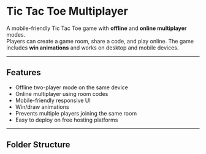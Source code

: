 # Tic Tac Toe Multiplayer

A mobile-friendly Tic Tac Toe game with **offline** and **online multiplayer** modes.  
Players can create a game room, share a code, and play online. The game includes **win animations** and works on desktop and mobile devices.

---

## Features

- Offline two-player mode on the same device
- Online multiplayer using room codes
- Mobile-friendly responsive UI
- Win/draw animations
- Prevents multiple players joining the same room
- Easy to deploy on free hosting platforms

---

## Folder Structure
